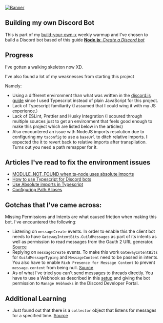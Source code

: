[![Banner](https://codecrafters.io/landing/images/byox-banner.gif?v=1)](https://codecrafters.io/github-banner)

## Building my own Discord Bot

This is part of my [build-your-own-x](https://github.com/codecrafters-io/build-your-own-x) weekly warmup and I've chosen to build a Discord bot based of this guide [**Node.js**: _Create a Discord bot_](https://discordjs.guide/)

## Progress

I've gotten a walking skeleton now XD.

I've also found a lot of my weaknesses from starting this project

Namely:

- Using a different environment than what was written in the [discord.js guide](https://discordjs.guide/creating-your-bot/) since I used Typescript instead of plain JavaScript for this project.
- Lack of Typescript familiarity (I assumed that I could wing it with my JS experience.)
- Lack of ESLint, Prettier and Husky Integration (I scoured through multiple sources just to get an environment that feels good enough to make this project which are listed below in the articles)
- Also encountered an issue with NodeJS imports resolution due to configuring my `tsconfig` to use a `baseUrl` to ditch relative imports. I expected the it to revert back to relative imports after transpilation. Turns out you need a path remapper for it.

## Articles I've read to fix the environment issues

- [MODULE_NOT_FOUND when ts-node uses absolute imports](https://stackoverflow.com/questions/72600316/ts-node-module-not-found-when-using-absolute-imports-in-typescript)
- [How to use Typescript for Discord bots](https://sabe.io/tutorials/how-to-build-discord-bot-typescript)
- [Use Absolute imports in Typescript](https://khalilstemmler.com/blogs/typescript/absolute-file-path/)
- [Configuring Path Aliases](https://betterprogramming.pub/how-to-configure-path-aliases-with-typescript-8586dc0aa214)

## Gotchas that I've came across:

Missing Permissions and Intents are what caused friction when making this bot. I've encountered the following:

- Listening on `messageCreate` events. In order to enable this the client bot needs to have `GatewayIntentBits.GuildMessages` as part of its intents as well as permission to read messages from the Oauth 2 URL generator. [Source](https://stackoverflow.com/questions/66276582/discord-js-on-message-command-not-working)
- Replying on `messageCreate` events. To make this work `GatewayIntentBits` for `GuildMessageTyping` and `MessageContent` need to be passed in intents. You also have to enable `Rich Presence for Message Content` to prevent `message.content` from being null. [Source](https://stackoverflow.com/questions/73036854/message-content-doesnt-have-any-value-in-discord-js)
- As of what I've tried you can't send messages to threads directly. You have to use a Webhook as described in this [setup](https://discordjs.guide/popular-topics/webhooks.html#editing-webhooks) and giving the bot permission to `Manage Webhooks` in the Discord Developer Portal.

## Additional Learning

- Just found out that there is a `collector` object that listens for messages for a specified time. [Source](https://stackoverflow.com/questions/67760538/how-to-make-your-bot-to-listen-to-your-messages-after-you-entered-a-command)
